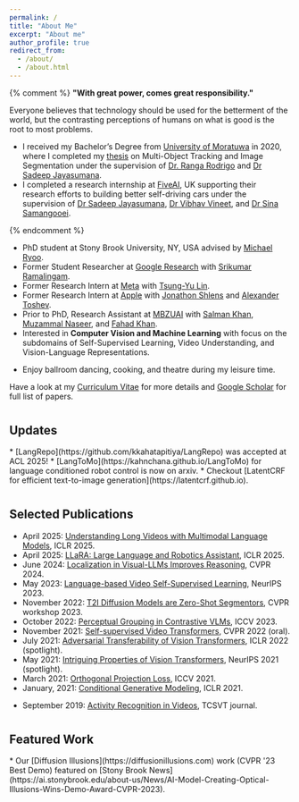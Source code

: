 ```yaml
---
permalink: /
title: "About Me"
excerpt: "About me"
author_profile: true
redirect_from: 
  - /about/
  - /about.html
---
```


{% comment %} 
**"With great power, comes great responsibility."** <br>

Everyone believes that technology should be used for the betterment of the world, but the contrasting perceptions of 
humans on what is good is the root to most problems.

* I received my Bachelor’s Degree from [University of Moratuwa](https://uom.lk) in
  2020, where I completed my
  <a href="https://github.com/kahnchana/fyp_report/blob/master/main/thesis.pdf" target="_blank">thesis</a>
  on Multi-Object Tracking and Image Segmentation under the supervision of
  [Dr. Ranga Rodrigo](http://ranga.staff.uom.lk) and [Dr Sadeep Jayasumana](http://www.robots.ox.ac.uk/~sadeep/).
* I completed a research internship at [FiveAI](https://five.ai), UK supporting their research efforts to
  building better self-driving cars under the supervision of [Dr Sadeep Jayasumana](http://www.robots.ox.ac.uk/~sadeep/),
  [Dr Vibhav Vineet](http://vibhavvineet.info), and
  [Dr Sina Samangooei](https://scholar.google.com/citations?user=bOfKAGQAAAAJ&hl=en).

{% endcomment %}

* PhD student at Stony Brook University, NY, USA advised by [Michael Ryoo](http://michaelryoo.com/).
* Former Student Researcher at [Google Research](https://research.google) 
  with [Srikumar Ramalingam](https://users.cs.utah.edu/~srikumar).
* Former Research Intern at [Meta](https://research.facebook.com) with 
  [Tsung-Yu Lin](https://scholar.google.com/citations?user=KyToxZoAAAAJ&hl=en).
* Former Research Intern at [Apple](https://machinelearning.apple.com) with 
  [Jonathon Shlens](https://scholar.google.com/citations?&user=sm1q2bYAAAAJ) and 
  [Alexander Toshev](https://sites.google.com/view/alextoshev).
* Prior to PhD, Research Assistant at [MBZUAI](https://mbzuai.ac.ae/) with [Salman Khan](https://salman-h-khan.github.io/), [Muzammal Naseer](https://muzammal-naseer.netlify.app/), and [Fahad Khan](https://scholar.google.es/citations?user=zvaeYnUAAAAJ&hl=en).
* Interested in **Computer Vision and Machine Learning** with focus on the subdomains of Self-Supervised Learning, Video Understanding, and Vision-Language Representations. 
<!-- * B.Sc. from [University of Moratuwa](https://uom.lk) (graduated 2020), with
  <a href="https://github.com/kahnchana/fyp_report/blob/master/main/thesis.pdf" target="_blank">thesis</a>
  on Multi-Object Tracking and Panoptic Segmentation advised by 
  [Ranga Rodrigo](http://ranga.staff.uom.lk) and [Sadeep Jayasumana](http://www.robots.ox.ac.uk/~sadeep/). -->
* Enjoy ballroom dancing, cooking, and theatre during my leisure time. 

Have a look at my [Curriculum Vitae](https://kahnchana.github.io/files/KR_academic_cv.pdf) for more details and
[Google Scholar](https://scholar.google.com/citations?user=K2WBZTwAAAAJ) for full list of papers. 


<h2 style="margin-top: 40px;"> Updates </h2>
* [LangRepo](https://github.com/kkahatapitiya/LangRepo) was accepted at ACL 2025!
* [LangToMo](https://kahnchana.github.io/LangToMo) for language conditioned robot control is now on arxiv. 
* Checkout [LatentCRF for efficient text-to-image generation](https://latentcrf.github.io).
 

<h2 style="margin-top: 40px;"> Selected Publications </h2>

* April 2025: [Understanding Long Videos with Multimodal Language Models](https://arxiv.org/abs/2403.16998), ICLR 2025.   
* April 2025: [LLaRA: Large Language and Robotics Assistant](https://arxiv.org/abs/2406.20095), ICLR 2025.
* June 2024: [Localization in Visual-LLMs Improves Reasoning](https://arxiv.org/abs/2404.07449), CVPR 2024.
* May 2023: [Language-based Video Self-Supervised Learning](https://arxiv.org/abs/2307.10922), NeurIPS 2023. 
* November 2022: [T2I Diffusion Models are Zero-Shot Segmentors](https://arxiv.org/abs/2211.13224), CVPR workshop 2023.
* October 2022: [Perceptual Grouping in Contrastive VLMs](https://arxiv.org/abs/2210.09996), ICCV 2023.
* November 2021: [Self-supervised Video Transformers](https://arxiv.org/abs/2112.01514), CVPR 2022 (oral).
* July 2021: [Adversarial Transferability of Vision Transformers](https://openreview.net/forum?id=D6nH3719vZy&noteId=y7gMoMUg72R), ICLR 2022 (spotlight).
* May 2021: [Intriguing Properties of Vision Transformers](https://arxiv.org/abs/2105.10497), NeurIPS 2021 (spotlight).
* March 2021: [Orthogonal Projection Loss](https://arxiv.org/abs/2103.14021), ICCV 2021.
* January, 2021: [Conditional Generative Modeling](https://openreview.net/forum?id=VJnrYcnRc6), ICLR 2021.
<!-- * September, 2020: [Panoptic Segmentation](https://www.bmvc2020-conference.com/conference/papers/paper_0184.html), BMVC 2020 (oral).  -->
* September 2019: [Activity Recognition in Videos](https://ieeexplore.ieee.org/document/8060555), TCSVT journal. 


<h2 style="margin-top: 40px;"> Featured Work </h2>
* Our [Diffusion Illusions](https://diffusionillusions.com) work (CVPR '23 Best Demo) featured on [Stony Brook News](https://ai.stonybrook.edu/about-us/News/AI-Model-Creating-Optical-Illusions-Wins-Demo-Award-CVPR-2023).